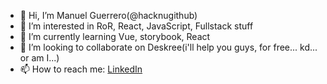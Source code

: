 - 👋 Hi, I’m Manuel Guerrero(@hacknugithub)
- 👀 I’m interested in RoR, React, JavaScript, Fullstack stuff
- 🌱 I’m currently learning Vue, storybook, React
- 💞️ I’m looking to collaborate on Deskree(i'll help you guys, for free... kd... or am I...)
- 📫 How to reach me: [LinkedIn](https://www.linkedin.com/in/manuel-guerrero-nava/)

<!---
hacknugithub/hacknugithub is a ✨ special ✨ repository because its `README.md` (this file) appears on your GitHub profile.
You can click the Preview link to take a look at your changes.
--->
